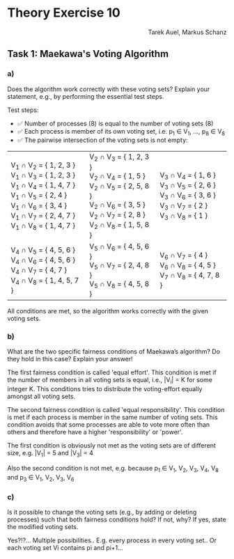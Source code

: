 # Theory Exercise 10

<p align="right">Tarek Auel, Markus Schanz</p>

## Task 1: Maekawa's Voting Algorithm
### a)
Does the algorithm work correctly with these voting sets? Explain your statement, e.g., by performing the essential test steps.

Test steps:
- :white_check_mark: Number of processes (8) is equal to the number of voting sets (8) 
- :white_check_mark: Each process is member of its own voting set, i.e. p<sub>1</sub> &isin; V<sub>1</sub>, &hellip;, p<sub>8</sub> &isin; V<sub>8</sub>
- :white_check_mark: The pairwise intersection of the voting sets is not empty:
<table>
    <tr>
        <td>
            V<sub>1</sub> &cap; V<sub>2</sub> = { 1, 2, 3 }<br>
            V<sub>1</sub> &cap; V<sub>3</sub> = { 1, 2, 3 }<br>
            V<sub>1</sub> &cap; V<sub>4</sub> = { 1, 4, 7 }<br>
            V<sub>1</sub> &cap; V<sub>5</sub> = { 2, 4 }<br>
            V<sub>1</sub> &cap; V<sub>6</sub> = { 3, 4 }<br>
            V<sub>1</sub> &cap; V<sub>7</sub> = { 2, 4, 7 }<br>
            V<sub>1</sub> &cap; V<sub>8</sub> = { 1, 4, 7 }<br>
        </td>
        <td>
            V<sub>2</sub> &cap; V<sub>3</sub> = { 1, 2, 3 }<br>
            V<sub>2</sub> &cap; V<sub>4</sub> = { 1, 5 }<br>
            V<sub>2</sub> &cap; V<sub>5</sub> = { 2, 5, 8 }<br>
            V<sub>2</sub> &cap; V<sub>6</sub> = { 3, 5 }<br>
            V<sub>2</sub> &cap; V<sub>7</sub> = { 2, 8 }<br>
            V<sub>2</sub> &cap; V<sub>8</sub> = { 1, 5, 8 }<br>
        </td>
        <td>
            V<sub>3</sub> &cap; V<sub>4</sub> = { 1, 6 }<br>
            V<sub>3</sub> &cap; V<sub>5</sub> = { 2, 6 }<br>
            V<sub>3</sub> &cap; V<sub>6</sub> = { 3, 6 }<br>
            V<sub>3</sub> &cap; V<sub>7</sub> = { 2 }<br>
            V<sub>3</sub> &cap; V<sub>8</sub> = { 1 }<br>
        </td>
    </tr>
    <tr>
        <td>
            V<sub>4</sub> &cap; V<sub>5</sub> = { 4, 5, 6 }<br>
            V<sub>4</sub> &cap; V<sub>6</sub> = { 4, 5, 6 }<br>
            V<sub>4</sub> &cap; V<sub>7</sub> = { 4, 7 }<br>
            V<sub>4</sub> &cap; V<sub>8</sub> = { 1, 4, 5, 7 }<br>
        </td>
        <td>
            V<sub>5</sub> &cap; V<sub>6</sub> = { 4, 5, 6 }<br>
            V<sub>5</sub> &cap; V<sub>7</sub> = { 2, 4, 8 }<br>
            V<sub>5</sub> &cap; V<sub>8</sub> = { 4, 5, 8 }<br>
        </td>
        <td>
            V<sub>6</sub> &cap; V<sub>7</sub> = { 4 }<br>
            V<sub>6</sub> &cap; V<sub>8</sub> = { 4, 5 }<br>
            V<sub>7</sub> &cap; V<sub>8</sub> = { 4, 7, 8 }<br>
        </td>
    </tr>
</table>

All conditions are met, so the algorithm works correctly with the given voting sets.

### b)
What are the two specific fairness conditions of Maekawa’s algorithm? Do they hold
in this case? Explain your answer!

The first fairness condition is called 'equal effort'. This condition is met if the number of members in all voting sets is equal, i.e., |V<sub>i</sub>| = K for some integer K. This conditions tries to distribute the voting-effort equally amongst all voting sets.

The second fairness condition is called 'equal responsibility'. This condition is met if each process is member in the same number of voting sets. This condition avoids that some processes are able to vote more often than others and therefore have a higher 'responsibility' or 'power'.

The first condition is obviously not met as the voting sets are of different size, e.g. |V<sub>1</sub>| = 5 and |V<sub>3</sub>| = 4

Also the second condition is not met, e.g. because p<sub>1</sub> &isin; V<sub>1</sub>, V<sub>2</sub>, V<sub>3</sub>, V<sub>4</sub>, V<sub>8</sub> and p<sub>3</sub> &isin; V<sub>1</sub>, V<sub>2</sub>, V<sub>3</sub>, V<sub>6</sub>

### c)

Is it possible to change the voting sets (e.g., by adding or deleting processes) such
that both fairness conditions hold? If not, why? If yes, state the modified voting sets.

Yes?!?... Multiple possibilities.. E.g. every process in every voting set.. Or each voting set Vi contains pi and pi+1...
